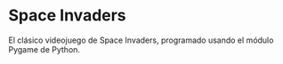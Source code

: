 # Space Invaders
El clásico videojuego de Space Invaders, programado usando el módulo Pygame de Python.
